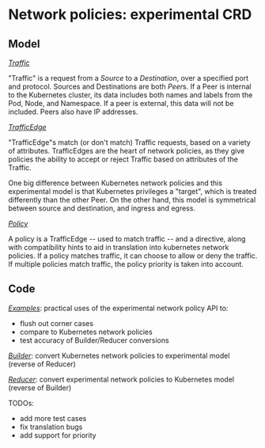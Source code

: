 # Network policies: experimental CRD

## Model

[*Traffic*](https://github.com/mattfenwick/kube-prototypes/blob/master/pkg/netpol/crd/traffic.go)

"Traffic" is a request from a *Source* to a *Destination*, over a specified port and protocol.
Sources and Destinations are both *Peer*s.  If a Peer is internal to the Kubernetes cluster, its
data includes both names and labels from the Pod, Node, and Namespace.  If a peer is external,
this data will not be included.  Peers also have IP addresses. 

[*TrafficEdge*](https://github.com/mattfenwick/kube-prototypes/blob/master/pkg/netpol/crd/trafficedge.go)

"TrafficEdge"s match (or don't match) Traffic requests, based on a variety of attributes.  TrafficEdges
are the heart of network policies, as they give policies the ability to accept or reject Traffic based
on attributes of the Traffic.

One big difference between Kubernetes network policies and this experimental model is that Kubernetes
privileges a "target", which is treated differently than the other Peer.  On the other hand, this
model is symmetrical between source and destination, and ingress and egress.

[*Policy*](https://github.com/mattfenwick/kube-prototypes/blob/master/pkg/netpol/crd/policy.go)

A policy is a TrafficEdge -- used to match traffic -- and a directive, along with compatibility hints
to aid in translation into kubernetes network policies.  If a policy matches traffic, it can choose to
allow or deny the traffic.  If multiple policies match traffic, the policy priority is taken into account.

## Code

[*Examples*](https://github.com/mattfenwick/kube-prototypes/blob/master/pkg/netpol/crd/examples.go): practical uses of the experimental network policy API to:
 - flush out corner cases
 - compare to Kubernetes network policies
 - test accuracy of Builder/Reducer conversions

[*Builder*](https://github.com/mattfenwick/kube-prototypes/blob/master/pkg/netpol/crd/builder.go): convert Kubernetes network policies to experimental model (reverse of Reducer)

[*Reducer*](https://github.com/mattfenwick/kube-prototypes/blob/master/pkg/netpol/crd/reducer.go): convert experimental network policies to Kubernetes model (reverse of Builder)

TODOs:

 - add more test cases
 - fix translation bugs
 - add support for priority
